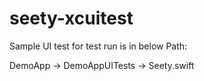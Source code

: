 # seety-xcuitest


Sample UI test for test run is in below Path:

DemoApp -> DemoAppUITests -> Seety.swift


